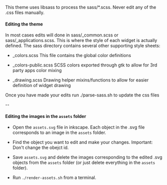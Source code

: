 This theme uses libsass to process the sass/*.scss. Never edit any of the .css files manually.

#### Editing the theme

In most cases edits will done in sass/_common.scss or sass/_applications.scss. This is where the style of each widget is actually defined. The sass directory contains several other supporting style sheets:

* _colors.scss This file contains the global color definitions

* _colors-public.scss SCSS colors exported through gtk to allow for 3rd party apps color mixing

* _drawing.scss Drawing helper mixins/functions to allow for easier definition of widget drawing

Once you have made your edits run ./parse-sass.sh to update the css files

--

#### Editing the images in the `assets` folder

* Open the `assets.svg` file in inkscape. Each object in the .svg file corresponds to an image in the `assets` folder.

* Find the object you want to edit and make your changes. Important: Don't change the obejct id.

* Save `assets.svg` and delete the images corresponding to the edited .svg objects from the `assets` folder (or just delete everything in the `assets` folder).

* Run `./render-assets.sh` from a terminal.
